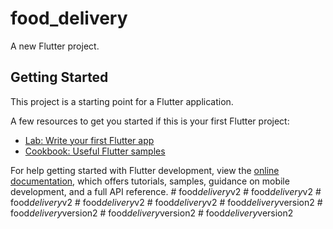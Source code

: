 # food_delivery

A new Flutter project.

## Getting Started

This project is a starting point for a Flutter application.

A few resources to get you started if this is your first Flutter project:

- [Lab: Write your first Flutter app](https://docs.flutter.dev/get-started/codelab)
- [Cookbook: Useful Flutter samples](https://docs.flutter.dev/cookbook)

For help getting started with Flutter development, view the
[online documentation](https://docs.flutter.dev/), which offers tutorials,
samples, guidance on mobile development, and a full API reference.
#   f o o d _ d e l i v e r y _ v 2  
 #   f o o d _ d e l i v e r y _ v 2  
 #   f o o d _ d e l i v e r y _ v 2  
 #   f o o d _ d e l i v e r y _ v 2  
 #   f o o d _ d e l i v e r y _ v 2  
 #   f o o d _ d e l i v e r y _ v e r s i o n 2  
 #   f o o d _ d e l i v e r y _ v e r s i o n 2  
 #   f o o d _ d e l i v e r y _ v e r s i o n 2  
 #   f o o d _ d e l i v e r y _ v e r s i o n 2  
 